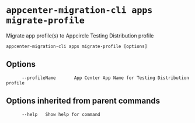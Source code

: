 # `appcenter-migration-cli apps migrate-profile`

Migrate app profile(s) to Appcircle Testing Distribution profile

```plaintext
appcenter-migration-cli apps migrate-profile [options]
```

## Options

```plaintext
      --profileName       App Center App Name for Testing Distribution profile
```

## Options inherited from parent commands

```plaintext
      --help   Show help for command
```
